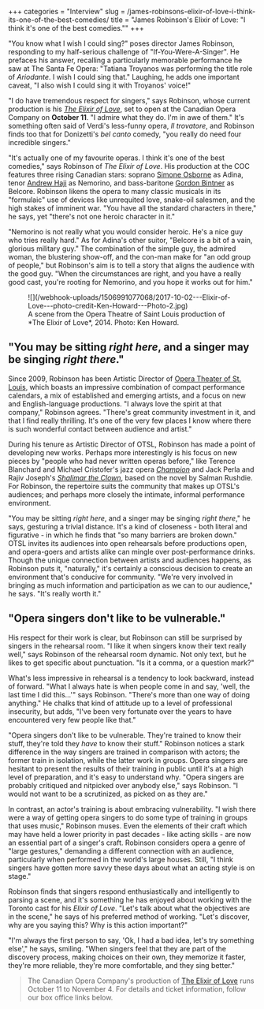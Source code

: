 +++
categories = "Interview"
slug = /james-robinsons-elixir-of-love-i-think-its-one-of-the-best-comedies/
title = "James Robinson&#039;s Elixir of Love: &quot;I think it&#039;s one of the best comedies.&quot;"
+++

"You know what I wish I could sing?" poses director James Robinson, responding to my half-serious challenge of "If-You-Were-A-Singer". He prefaces his answer, recalling a particularly memorable performance he saw at The Santa Fe Opera: "Tatiana Troyanos was performing the title role of *Ariodante*. I wish I could sing that." Laughing, he adds one important caveat, "I also wish I could sing it with Troyanos' voice!"

"I do have tremendous respect for singers," says Robinson, whose current production is his [*The Elixir of Love*](http://coc.ca/PerformancesAndTickets/1718Season/ElixirofLove.aspx), set to open at the Canadian Opera Company on **October 11**. "I admire what they do. I'm in awe of them." It's something often said of Verdi's less-funny opera, *Il trovatore*, and Robinson finds too that for Donizetti's *bel canto* comedy, "you really do need four incredible singers."

"It's actually one of my favourite operas. I think it's one of the best comedies," says Robinson of *The Elixir of Love*. His production at the COC features three rising Canadian stars: soprano [Simone Osborne](/simone-osborne/) as Adina, tenor [Andrew Haji](/talking-with-singers-andrew-haji/) as Nemorino, and bass-baritone [Gordon Bintner](/scene/people/gordon-bintner/) as Belcore. Robinson likens the opera to many classic musicals in its "formulaic" use of devices like unrequited love, snake-oil salesmen, and the high stakes of imminent war. "You have all the standard characters in there," he says, yet "there's not one heroic character in it."

"Nemorino is not really what you would consider heroic. He's a nice guy who tries really hard." As for Adina's other suitor, "Belcore is a bit of a vain, glorious military guy." The combination of the simple guy, the admired woman, the blustering show-off, and the con-man make for "an odd group of people," but Robinson's aim is to tell a story that aligns the audience with the good guy. "When the circumstances are right, and you have a really good cast, you're rooting for Nemorino, and you hope it works out for him."

<figure data-type="image">
![](/webhook-uploads/1506991077068/2017-10-02---Elixir-of-Love---photo-credit-Ken-Howard---Photo-2.jpg)
<figcaption>A scene from the Opera Theatre of Saint Louis production of *The Elixir of Love*, 2014. Photo: Ken Howard.</figcaption>
</figure>

## "You may be sitting *right here*, and a singer may be singing *right there*."

Since 2009, Robinson has been Artistic Director of [Opera Theater of St. Louis](/scene/companies/opera-theatre-of-st-louis/), which boasts an impressive combination of compact performance calendars, a mix of established and emerging artists, and a focus on new and English-language productions. "I always love the spirit at that company," Robinson agrees. "There's great community investment in it, and that I find really thrilling. It's one of the very few places I know where there is such wonderful contact between audience and artist."

During his tenure as Artistic Director of OTSL, Robinson has made a point of developing new works. Perhaps more interestingly is his focus on new pieces by "people who had never written operas before," like Terence Blanchard and Michael Cristofer's jazz opera [*Champion*](https://www.operanews.com/Opera_News_Magazine/2016/3/Reviews/SAN_FRANCISCO__Champion.html) and Jack Perla and Rajiv Joseph's [*Shalimar the Clown*](https://www.operanews.com/Opera_News_Magazine/2016/7/In_Review/ST__LOUIS__Shalimar_the_Clown.html), based on the novel by Salman Rushdie. For Robinson, the repertoire suits the community that makes up OTSL's audiences; and perhaps more closely the intimate, informal performance environment.

"You may be sitting *right here*, and a singer may be singing *right there*," he says, gesturing a trivial distance. It's a kind of closeness - both literal and figurative - in which he finds that "so many barriers are broken down." OTSL invites its audiences into open rehearsals before productions open, and opera-goers and artists alike can mingle over post-performance drinks. Though the unique connection between artists and audiences happens, as Robinson puts it, "naturally," it's certainly a conscious decision to create an environment that's conducive for community. "We're very involved in bringing as much information and participation as we can to our audience," he says. "It's really worth it."

## "Opera singers don't like to be vulnerable."

His respect for their work is clear, but Robinson can still be surprised by singers in the rehearsal room. "I like it when singers know their text really well," says Robinson of the rehearsal room dynamic. Not only text, but he likes to get specific about punctuation. "Is it a comma, or a question mark?"

What's less impressive in rehearsal is a tendency to look backward, instead of forward. "What I always hate is when people come in and say, 'well, the last time I did this...'" says Robinson. "There's more than one way of doing anything." He chalks that kind of attitude up to a level of professional insecurity, but adds, "I've been very fortunate over the years to have encountered very few people like that."

"Opera singers don't like to be vulnerable. They're trained to know their stuff, they're told they *have* to know their stuff." Robinson notices a stark difference in the way singers are trained in comparison with actors; the former train in isolation, while the latter work in groups. Opera singers are hesitant to present the results of their training in public until it's at a high level of preparation, and it's easy to understand why. "Opera singers are probably critiqued and nitpicked over anybody else," says Robinson. "I would not want to be a scrutinized, as picked on as they are." 

In contrast, an actor's training is about embracing vulnerability. "I wish there were a way of getting opera singers to do some type of training in groups that uses music," Robinson muses. Even the elements of their craft which may have held a lower priority in past decades - like acting skills - are now an essential part of a singer's craft. Robinson considers opera a genre of "large gestures," demanding a different connection with an audience, particularly when performed in the world's large houses. Still, "I think singers have gotten more savvy these days about what an acting style is on stage."

Robinson finds that singers respond enthusiastically and intelligently to parsing a scene, and it's something he has enjoyed about working with the Toronto cast for his *Elixir of Love*. "Let's talk about what the objectives are in the scene," he says of his preferred method of working. "Let's discover, why are you saying this? Why is this action important?"

"I'm always the first person to say, 'Ok, I had a bad idea, let's try something else'," he says, smiling. "When singers feel that they are part of the discovery process, making choices on their own, they memorize it faster, they're more reliable, they're more comfortable, and they sing better."

>The Canadian Opera Company's production of [The Elixir of Love](http://coc.ca/PerformancesAndTickets/1718Season/ElixirofLove.aspx) runs October 11 to November 4. For details and ticket information, follow our box office links below.
